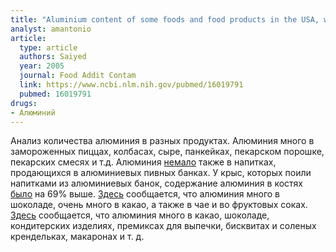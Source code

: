 ```yaml
---
title: "Aluminium content of some foods and food products in the USA, with aluminium food additives"
analyst: amantonio
article:
  type: article
  authors: Saiyed
  year: 2005
  journal: Food Addit Contam
  link: https://www.ncbi.nlm.nih.gov/pubmed/16019791
  pubmed: 16019791
drugs:
- Алюминий
---
```


Анализ количества алюминия в разных продуктах. Алюминия много в замороженных пиццах, колбасах, сыре, панкейках, пекарском порошке, пекарских смесях и т.д.
Алюминия [немало](https://www.ncbi.nlm.nih.gov/pubmed/1625612) также в напитках, продающихся в алюминиевых пивных банках.
У крыс, которых поили напитками из алюминиевых банок, содержание алюминия в костях [было](https://www.ncbi.nlm.nih.gov/pubmed/8118174) на 69% выше.
[Здесь](https://www.ncbi.nlm.nih.gov/pubmed/11552746) сообщается, что алюминия много в шоколаде, очень много в какао, а также в чае и во фруктовых соках.
[Здесь](https://enveurope.springeropen.com/articles/10.1186/2190-4715-23-37) сообщается, что алюминия много в какао, шоколаде, кондитерских изделиях, премиксах для выпечки, бисквитах и соленых крендельках, макаронах и т. д.
